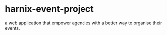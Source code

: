 # harnix-event-project
a web application that empower agencies with a better way to organise their events.
